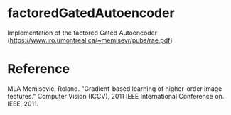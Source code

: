 # factoredGatedAutoencoder
Implementation of the factored Gated Autoencoder (https://www.iro.umontreal.ca/~memisevr/pubs/rae.pdf)


# Reference

MLA	
Memisevic, Roland. "Gradient-based learning of higher-order image features." Computer Vision (ICCV), 2011 IEEE International Conference on. IEEE, 2011.

